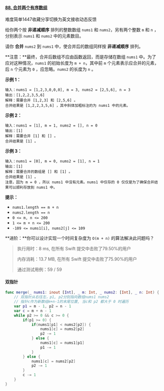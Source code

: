 #### [88. 合并两个有序数组](https://leetcode.cn/problems/merge-sorted-array/)

难度简单1447收藏分享切换为英文接收动态反馈

给你两个按 **非递减顺序** 排列的整数数组 `nums1` 和 `nums2`，另有两个整数 `m` 和 `n` ，分别表示 `nums1` 和 `nums2` 中的元素数目。

请你 **合并** `nums2` 到 `nums1` 中，使合并后的数组同样按 **非递减顺序** 排列。

**注意：**最终，合并后数组不应由函数返回，而是存储在数组 `nums1` 中。为了应对这种情况，`nums1` 的初始长度为 `m + n`，其中前 `m` 个元素表示应合并的元素，后 `n` 个元素为 `0` ，应忽略。`nums2` 的长度为 `n` 。

 

**示例 1：**

```
输入：nums1 = [1,2,3,0,0,0], m = 3, nums2 = [2,5,6], n = 3
输出：[1,2,2,3,5,6]
解释：需要合并 [1,2,3] 和 [2,5,6] 。
合并结果是 [1,2,2,3,5,6] ，其中斜体加粗标注的为 nums1 中的元素。
```

**示例 2：**

```
输入：nums1 = [1], m = 1, nums2 = [], n = 0
输出：[1]
解释：需要合并 [1] 和 [] 。
合并结果是 [1] 。
```

**示例 3：**

```
输入：nums1 = [0], m = 0, nums2 = [1], n = 1
输出：[1]
解释：需要合并的数组是 [] 和 [1] 。
合并结果是 [1] 。
注意，因为 m = 0 ，所以 nums1 中没有元素。nums1 中仅存的 0 仅仅是为了确保合并结果可以顺利存放到 nums1 中。
```

 

**提示：**

- `nums1.length == m + n`
- `nums2.length == n`
- `0 <= m, n <= 200`
- `1 <= m + n <= 200`
- `-109 <= nums1[i], nums2[j] <= 109`

 

**进阶：**你可以设计实现一个时间复杂度为 `O(m + n)` 的算法解决此问题吗？



> 执行用时：8 ms, 在所有 Swift 提交中击败了79.50%的用户
>
> 内存消耗：13.7 MB, 在所有 Swift 提交中击败了75.90%的用户
>
> 通过测试用例：59 / 59



#### 双指针

```swift
func merge(_ nums1: inout [Int], _ m: Int, _ nums2: [Int], _ n: Int) {
    // 双指针从右往左，p1, p2分别指向数组nums1 nums2
    // 指针c作为新数组m+n-1的末尾位置, 当c和 p2 都大于 0 时遍历
    var p1 = m - 1, p2 = n - 1
    var c = m + n - 1
    while p2 >= 0 && c >= 0 {
        if(p1 >= 0) {
            if(nums1[p1] < nums2[p2]) {
                nums1[c] = nums2[p2]
                p2 -= 1
            } else {
                nums1[c] = nums1[p1]
                p1 -= 1
            }
        } else {
            nums1[c] = nums2[p2]
            p2 -= 1
        }
        c -= 1
    }
}
```

